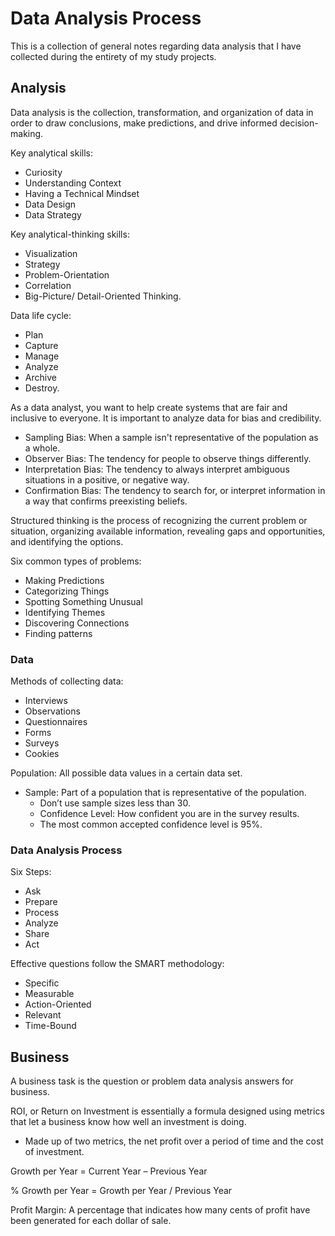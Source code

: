 # Data Analysis Process
This is a collection of general notes regarding data analysis that I have collected during the entirety of my study projects.
## Analysis
Data analysis is the collection, transformation, and organization of data in order to draw conclusions, make predictions, and drive informed decision-making.

Key analytical skills: 
- Curiosity
- Understanding Context
- Having a Technical Mindset
- Data Design
- Data Strategy

Key analytical-thinking skills:
- Visualization
- Strategy
- Problem-Orientation
- Correlation
- Big-Picture/ Detail-Oriented Thinking.

Data life cycle: 
- Plan
- Capture
- Manage
- Analyze
- Archive
- Destroy.

As a data analyst, you want to help create systems that are fair and inclusive to everyone. It is important to analyze data for bias and credibility.
- Sampling Bias: When a sample isn't representative of the population as a whole.
- Observer Bias: The tendency for people to observe things differently. 
- Interpretation Bias: The tendency to always interpret ambiguous situations in a positive, or negative way.
- Confirmation Bias: The tendency to search for, or interpret information in a way that confirms preexisting beliefs.

Structured thinking is the process of recognizing the current problem or situation, organizing available information, revealing gaps and opportunities, and identifying the options.

Six common types of problems: 
- Making Predictions
- Categorizing Things
- Spotting Something Unusual
- Identifying Themes
- Discovering Connections
- Finding patterns

### Data 
Methods of collecting data: 
- Interviews
- Observations
- Questionnaires
- Forms
- Surveys
- Cookies

Population: All possible data values in a certain data set.
- Sample: Part of a population that is representative of the population.
  - Don’t use sample sizes less than 30. 
  - Confidence Level: How confident you are in the survey results.
   - The most common accepted confidence level is 95%.
### Data Analysis Process
Six Steps: 
- Ask
- Prepare
- Process
- Analyze
- Share
- Act

Effective questions follow the SMART methodology: 
- Specific
- Measurable
- Action-Oriented
- Relevant
- Time-Bound


## Business
A business task is the question or problem data analysis answers for business.

ROI, or Return on Investment is essentially a formula designed using metrics that let a business know how well an investment is doing.
- Made up of two metrics, the net profit over a period of time and the cost of investment.

Growth per Year = Current Year – Previous Year

% Growth per Year = Growth per Year / Previous Year

Profit Margin: A percentage that indicates how many cents of profit have been generated for each dollar of sale.

